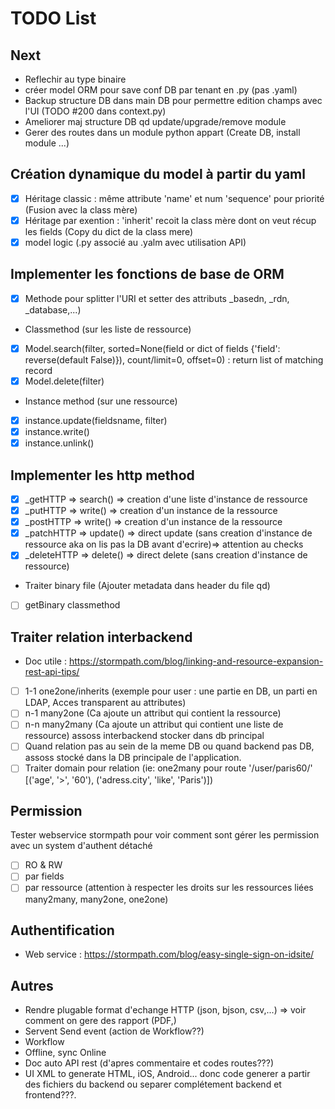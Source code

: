 # TODO List

## Next

- Reflechir au type binaire
- créer model ORM pour save conf DB par tenant en .py (pas .yaml)
- Backup structure DB dans main DB pour permettre edition champs avec l'UI (TODO #200 dans context.py)
- Ameliorer maj structure DB qd update/upgrade/remove module
- Gerer des routes dans un module python appart (Create DB, install module ...)


## Création dynamique du model à partir du yaml

- [x] Héritage classic : même attribute 'name' et num 'sequence' pour priorité (Fusion avec la class mère)
- [x] Héritage par exention :  'inherit' recoit la class mère dont on veut récup les fields (Copy du dict de la class mere)
- [x] model logic (.py associé au .yalm avec utilisation API)

## Implementer les fonctions de base de ORM

- [x] Methode pour splitter l'URI et setter des attributs _basedn, _rdn, _database,...)
- Classmethod (sur les liste de ressource)
 - [x] Model.search(filter, sorted=None(field or dict of fields {'field': reverse(default False)}), count/limit=0, offset=0) : return list of matching record
 - [x] Model.delete(filter)
- Instance method (sur une ressource)
 - [x] instance.update(fieldsname, filter)
 - [x] instance.write()
 - [x] instance.unlink()

## Implementer les http method

-  [x] _getHTTP => search() => creation d'une liste d'instance de ressource
-  [x] _putHTTP => write() => creation d'un instance de la ressource
-  [x] _postHTTP => write() => creation d'un instance de la ressource
-  [x] _patchHTTP => update() => direct update (sans creation d'instance de ressource aka on lis pas la DB avant d'ecrire)=> attention au checks
-  [x] _deleteHTTP => delete() => direct delete (sans creation d'instance de ressource)
- Traiter binary file (Ajouter metadata dans header du file qd)
-  [ ] getBinary classmethod

## Traiter relation interbackend

- Doc utile : https://stormpath.com/blog/linking-and-resource-expansion-rest-api-tips/

- [ ] 1-1 one2one/inherits (exemple pour user : une partie en DB, un parti en LDAP, Acces transparent au attributes)
- [ ] n-1 many2one (Ca ajoute un attribut qui contient la ressource)
- [ ] n-n many2many (Ca ajoute un attribut qui contient une liste de ressource) assoss interbackend stocker dans db principal
- [ ] Quand relation pas au sein de la meme DB ou quand backend pas DB, assoss stocké dans la DB principale de l'application.
- [ ] Traiter domain pour relation (ie: one2many pour route '/user/paris60/' [('age', '>', '60'), ('adress.city', 'like', 'Paris')])

## Permission

Tester webservice stormpath pour voir comment sont gérer les permission avec un system d'authent détaché

- [ ] RO & RW
- [ ] par fields
- [ ] par ressource (attention à respecter les droits sur les ressources liées many2many, many2one, one2one)

## Authentification

- Web service : https://stormpath.com/blog/easy-single-sign-on-idsite/

## Autres

- Rendre plugable format d'echange HTTP (json, bjson, csv,...) => voir comment on gere des rapport (PDF,)
- Servent Send event (action de Workflow??)
- Workflow
- Offline, sync Online
- Doc auto API rest (d'apres commentaire et codes routes???)
- UI XML to generate HTML, iOS, Android... donc code generer a partir des fichiers du backend ou separer complétement backend et frontend???.
